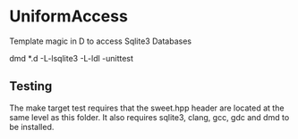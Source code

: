UniformAccess
=============

Template magic in D to access Sqlite3 Databases

dmd *.d -L-lsqlite3 -L-ldl -unittest


Testing
-------

The make target test requires that the sweet.hpp header are located at the
same level as this folder. It also requires sqlite3, clang, gcc, gdc and dmd to be
installed.
